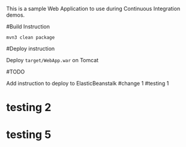 This is a sample Web Application to use during Continuous Integration demos.

#Build Instruction





```
mvn3 clean package
```



#Deploy instruction



Deploy ```target/WebApp.war``` on Tomcat
 
#TODO
 
Add instruction to deploy to ElasticBeanstalk
#change 1
#testing 1
# testing 2
# testing 5
